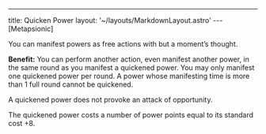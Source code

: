 ---
title: Quicken Power
layout: '~/layouts/MarkdownLayout.astro'
---[Metapsionic]

You can manifest powers as free actions with but a moment’s thought.

**Benefit:** You can perform another action, even manifest another power, in
the same round as you manifest a quickened power. You may only manifest one
quickened power per round. A power whose manifesting time is more than 1 full
round cannot be quickened.

A quickened power does not provoke an attack of opportunity.

The quickened power costs a number of power points equal to its standard cost
+8.

